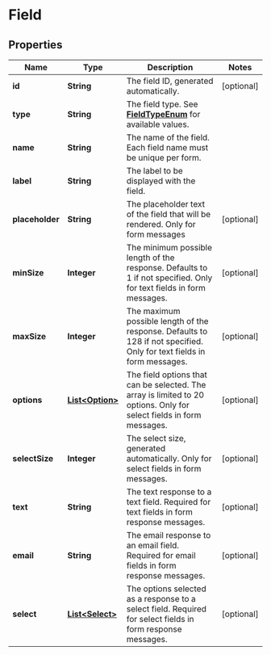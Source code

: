 
# Field

## Properties
Name | Type | Description | Notes
------------ | ------------- | ------------- | -------------
**id** | **String** | The field ID, generated automatically. |  [optional]
**type** | **String** | The field type. See [**FieldTypeEnum**](Enums.md#FieldTypeEnum) for available values. | 
**name** | **String** | The name of the field. Each field name must be unique per form. | 
**label** | **String** | The label to be displayed with the field. | 
**placeholder** | **String** | The placeholder text of the field that will be rendered. Only for form messages  |  [optional]
**minSize** | **Integer** | The minimum possible length of the response. Defaults to 1 if not specified. Only for text fields in form messages.  |  [optional]
**maxSize** | **Integer** | The maximum possible length of the response. Defaults to 128 if not specified. Only for text fields in form messages.  |  [optional]
**options** | [**List&lt;Option&gt;**](Option.md) | The field options that can be selected. The array is limited to 20 options. Only for select fields in form messages.  |  [optional]
**selectSize** | **Integer** | The select size, generated automatically. Only for select fields in form messages.  |  [optional]
**text** | **String** | The text response to a text field. Required for text fields in form response messages.  |  [optional]
**email** | **String** | The email response to an email field. Required for email fields in form response messages.  |  [optional]
**select** | [**List&lt;Select&gt;**](Select.md) | The options selected as a response to a select field. Required for select fields in form response messages.  |  [optional]



